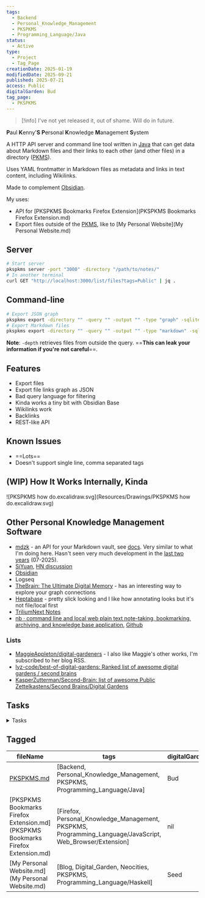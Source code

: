 ```yaml
---
tags:
  - Backend
  - Personal_Knowledge_Management
  - PKSPKMS
  - Programming_Language/Java
status:
  - Active
type:
  - Project
  - Tag_Page
creationDate: 2025-01-19
modifiedDate: 2025-09-21
published: 2025-07-21
access: Public
digitalGarden: Bud
tag_page:
  - PKSPKMS
---
```


> [!info] I've not yet released it, out of shame. Will do in future.

**P**aul **K**enny'**S** **P**ersonal **K**nowledge **M**anagement **S**ystem

A HTTP API server and command line tool written in [Java](Java.md) that can get data about Markdown files and their links to each other (and other files) in a directory ([PKMS](PKMS.md)).

Uses YAML frontmatter in Markdown files as metadata and links in text content, including Wikilinks.

Made to complement [Obsidian](Obsidian.md).

My uses:

- API for [PKSPKMS Bookmarks Firefox Extension](PKSPKMS Bookmarks Firefox Extension.md)
- Export files outside of the [PKMS](PKMS.md), like to [My Personal Website](My Personal Website.md)

## Server

```sh
# Start server
pkspkms server -port "3000" -directory "/path/to/notes/"
# In another terminal 
curl GET "http://localhost:3000/list/files?tags=Public" | jq .
```

## Command-line

```sh
# Export JSON graph
pkspkms export -directory "" -query "" -output "" -type "graph" -sqlite-db "" -options "wikilinks,backlinks" -depth "2"
# Export Markdown files
pkspkms export -directory "" -query "" -output "" -type "markdown" -sqlite-db "" -options "wikilinks,backlinks,base" -includeLinked "jpg,png"
```

**Note**: `-depth` retrieves files from outside the query. ==**This can leak your information if you're not careful**==.

## Features

- Export files
- Export file links graph as JSON
- Bad query language for filtering
- Kinda works a tiny bit with Obsidian Base
- Wikilinks work
- Backlinks
- REST-like API

## Known Issues

- ==Lots==
- Doesn't support single line, comma separated tags

## (WIP) How It Works Internally, Kinda

![PKSPKMS how do.excalidraw.svg](Resources/Drawings/PKSPKMS how do.excalidraw.svg)

## Other Personal Knowledge Management Software

- [mdzk](https://mdzk.app) - an API for your Markdown vault, see [docs](https://mdzk.app/docs). Very similar to what I'm doing here. Hasn't seen very much development in the [last two years](https://github.com/mdzk-rs/mdzk/commits/main/) (07-2025).
- [SiYuan](https://b3log.org/siyuan/en/), [HN discussion](https://news.ycombinator.com/item?id=42512713)
- [Obsidian](Obsidian.md)
- Logseq
- [TheBrain: The Ultimate Digital Memory](https://www.thebrain.com/) - has an interesting way to explore your graph connections
- [Heptabase](https://heptabase.com/) - pretty slick looking and I like how annotating looks but it's not file/local first
- [TriliumNext Notes](https://github.com/TriliumNext/Notes)
- [nb · command line and local web plain text note-taking, bookmarking, archiving, and knowledge base application](https://xwmx.github.io/nb/), [Github](https://xwmx.github.io/nb/)

### Lists

- [MaggieAppleton/digital-gardeners](https://github.com/MaggieAppleton/digital-gardeners) - I also like Maggie's other works, I'm subscribed to her blog RSS.
- [lyz-code/best-of-digital-gardens: Ranked list of awesome digital gardens / second brains](https://github.com/lyz-code/best-of-digital-gardens)
- [KasperZutterman/Second-Brain: list of awesome Public Zettelkastens/Second Brains/Digital Gardens](https://github.com/KasperZutterman/Second-Brain)

## Tasks

<details>
<summary>Tasks</summary>

### TODO

- [ ] Get SQlite DB up and running so it's not hammering your hard drive and taking ages ➕ 2025-06-20
- [ ] Refactor ➕ 2025-07-12

### Potential Features

- [ ] Add [Swagger docs](https://javalin.io/tutorials/openapi-example) ➕ 2025-08-08
- [ ] Add a validation JSON schema endpoint for Markdown YAML ➕ 2025-09-13
- [ ] Watch for file changes and update DB
- [ ] Virtual files?
- [ ] More, better settings
	- [ ] Exclusion list directories
	- [ ] Inclusion list directories
- [ ] Exporting file: have argument to use db file from previous run
- [ ] Use Obsidian settings (point to `.Obsidian` directory?)
- [ ] It'd be cool if when you're exporting a file and a link in that file is for a file that isn't also getting exported it uses that file's `url` property instead of the file in the link when link resolving. Would need multiple file exports though.
</details>

## Tagged

| fileName | tags | digitalGarden |
|---|---|---|
| [PKSPKMS.md](PKSPKMS.md) | [Backend, Personal_Knowledge_Management, PKSPKMS, Programming_Language/Java] | Bud |
| [PKSPKMS Bookmarks Firefox Extension.md](PKSPKMS Bookmarks Firefox Extension.md) | [Firefox, Personal_Knowledge_Management, PKSPKMS, Programming_Language/JavaScript, Web_Browser/Extension] | nil |
| [My Personal Website.md](My Personal Website.md) | [Blog, Digital_Garden, Neocities, PKSPKMS, Programming_Language/Haskell] | Seed |

